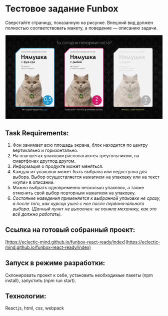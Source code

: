# Тестовое задание Funbox

Сверстайте страницу, показанную на рисунке. Внешний вид должен полностью соответствовать макету, а поведение — описанию задачи.

![Funbox layout](layout.jpg)

## Task Requirements:

1. Фон занимает всю площадь экрана, блок находится по центру вертикально и горизонтально.
2. На планшетах упаковки располагаются треугольником, на смартфонах другпод другом.
3. Информация о продукте может меняться.
4. Каждая из упаковок может быть выбрана или недоступна для выбора. Выбор осуществляется нажатием на упаковку или на текст «купи» в описании.
5. Можно выбрать одновременно несколько упаковок, а также отменить свой выбор повторным нажатием на упаковку.
6. *Состояние наведения применяется к выбранной упаковке не сразу, а после того, как курсор ушел с нее после первоначального выбора. (Данный  пункт не выполнен: не поняла механику, как это всё должно работать).*

## Ссылка на готовый собранный проект: 

[https://eclectic-mind.github.io/funbox-react-ready/index](https://eclectic-mind.github.io/funbox-react-ready/index)

## Запуск в режиме разработки: 

Склонировать проект к себе, установить необходимые пакеты (npm install), запустить (npm run start).

## Технологии: 

React.js, html, css, webpack
